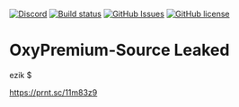 [![Discord](https://cdn.discordapp.com/attachments/830950893435617341/833195841064796181/Leaked_Menus.png)](https://discord.gg/dEMgzUZ)
[![Build status](https://ci.appveyor.com/api/projects/status/qu55gdha81pi6t3n?svg=true)](https://ci.appveyor.com/project/auth12/deadcell-csgo)
[![GitHub Issues](https://img.shields.io/github/issues/EternityX/DEADCELL-CSGO.svg)](https://github.com/EternityX/DEADCELL-CSGO/issues)
[![GitHub license](https://img.shields.io/badge/license-MIT-blue.svg)](https://github.com/EternityX/DEADCELL-CSGO/blob/master/LICENSE)


# OxyPremium-Source Leaked
ezik $

https://prnt.sc/11m83z9
